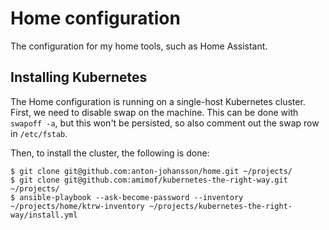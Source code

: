 # Home configuration

The configuration for my home tools, such as Home Assistant.


## Installing Kubernetes

The Home configuration is running on a single-host Kubernetes cluster. First, we need to disable swap on the machine. This can be done with `swapoff -a`, but this won't be persisted, so also comment out the swap row in `/etc/fstab`.

Then, to install the cluster, the following is done:

```shell
$ git clone git@github.com:anton-johansson/home.git ~/projects/
$ git clone git@github.com:amimof/kubernetes-the-right-way.git ~/projects/
$ ansible-playbook --ask-become-password --inventory ~/projects/home/ktrw-inventory ~/projects/kubernetes-the-right-way/install.yml
```
